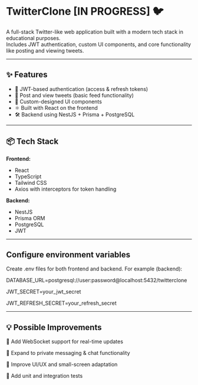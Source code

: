 # TwitterClone [IN PROGRESS] 🐦

A full-stack Twitter-like web application built with a modern tech stack in educational purposes.  
Includes JWT authentication, custom UI components, and core functionality like posting and viewing tweets.

---

## ✨ Features

- 🔐 JWT-based authentication (access & refresh tokens)
- 💬 Post and view tweets (basic feed functionality)
- 🎨 Custom-designed UI components
- ⚛️ Built with React on the frontend
- 🛠️ Backend using NestJS + Prisma + PostgreSQL

---

## 📦 Tech Stack

**Frontend:**
- React
- TypeScript
- Tailwind CSS
- Axios with interceptors for token handling

**Backend:**
- NestJS
- Prisma ORM
- PostgreSQL
- JWT

---

## Configure environment variables
Create .env files for both frontend and backend.
For example (backend):

DATABASE_URL=postgresql://user:password@localhost:5432/twitterclone

JWT_SECRET=your_jwt_secret

JWT_REFRESH_SECRET=your_refresh_secret

---

## 💡 Possible Improvements
🔄 Add WebSocket support for real-time updates

💬 Expand to private messaging & chat functionality

📱 Improve UI/UX and small-screen adaptation

🧪 Add unit and integration tests


